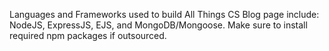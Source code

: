 Languages and Frameworks used to build All Things CS Blog page include: NodeJS, ExpressJS, EJS, and MongoDB/Mongoose. Make sure to install required npm packages if outsourced.
